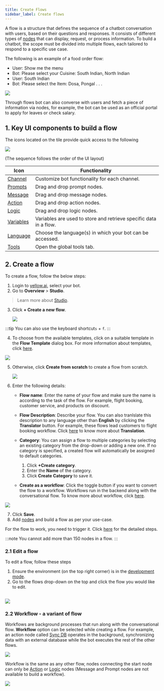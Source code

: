```yaml
---
title: Create Flows
sidebar_label: Create flows
---
```


A flow is a structure that defines the sequence of a chatbot conversation with users, based on their questions and responses. It consists of different types of [nodes](https://docs.yellow.ai/docs/platform_concepts/studio/build/nodes) that can display, request, or process information. To build a chatbot, the scope must be divided into multiple flows, each tailored to respond to a specific use case.

The following is an example of a food order flow:

- User: Show me the menu
- Bot: Please select your Cuisine: South Indian, North Indian
- User: South Indian
- Bot: Please select the Item: Dosa, Pongal . . .

![](https://i.imgur.com/z6dx9sS.jpg)


Through flows bot can also converse with users and fetch a piece of information via nodes, for example, the bot can be used as an official portal to apply for leaves or check salary.

## 1. Key UI components to build a flow


The icons located on the tile provide quick access to the following

![](https://i.imgur.com/cXboxyj.jpg)

(The sequence follows the order of the UI layout)

| Icon                                                                                                                                         | Functionality                                                                                        |
| -------------------------------------------------------------------------------------------------------------------------------------------- | ---------------------------------------------------------------------------------------------------- |
| [Channel](https://docs.yellow.ai/docs/platform_concepts/channelConfiguration/overview) | Customize bot functionality for each channel.                                                           |
| [Prompts](https://docs.yellow.ai/docs/platform_concepts/studio/build/nodes/prompt-nodes)                                                     | Drag and drop prompt nodes.                                                              |
| [Message](https://docs.yellow.ai/docs/platform_concepts/studio/build/nodes/message-nodes)                                                    | Drag and drop message nodes.                                                             |
| [Action](https://docs.yellow.ai/docs/platform_concepts/studio/build/nodes/action-nodes)                                                      | Drag and drop action nodes.                                                              |
| [Logic](https://docs.yellow.ai/docs/platform_concepts/studio/build/nodes/logic-nodes)                                                        | Drag and drop logic nodes.                                                               |
| [Variables](https://docs.yellow.ai/docs/platform_concepts/studio/build/bot-variables)                                                        | Variables are used to store and retrieve specific data in a flow.                                       |
| [Language](https://docs.yellow.ai/docs/platform_concepts/studio/languages-supported#2-add-languages)                                         | Choose the language(s) in which your bot can be accessed.                                                     |
| [Tools](https://docs.yellow.ai/docs/platform_concepts/studio/tools) |   Open the global tools tab.                                                                                                   |

## 2. Create a flow

To create a flow, follow the below steps:

1. Login to [yellow.ai](https://cloud.yellow.ai), select your bot. 
2. Go to **Overview** > **Studio**.

> Learn more about [Studio](https://docs.yellow.ai/docs/platform_concepts/studio/overview#access-studio). 
    
3. Click **+ Create a new flow**.

   ![](https://i.imgur.com/5CVs4FT.png)

:::tip
You can also use the keyboard shortcut`s` + `f`.
:::

4. To choose from the available templates, click on a suitable template in the **Flow Template** dialog box. For more information about templates, click [here](https://docs.yellow.ai/docs/platform_concepts/Getting%20Started/marketplaceintro).


![](https://i.imgur.com/azyPYFo.png)


5. Otherwise, click **Create from scratch** to create a flow from scratch.

   ![](https://i.imgur.com/7YKTYeG.png)


6. Enter the following details:

   *  **Flow name**: Enter the name of your flow and make sure the name is according to the task of the flow. For example, flight booking, customer service, and products on discount.
   *  **Flow Description**: Describe your flow. You can also tranlslate this description to any language other than **English** by clicking the **Translator** button. For example, these flows lead customers to flight booking workflow. Click [here](https://) to know more about **Translation**.

   *  **Category**: You can assign a flow to multiple categories by selecting an existing category from the drop-down or adding a new one. If no category is specified, a created flow will automatically be assigned to default categories.

         1. Click **+Create category**.
         2. Enter the **Name** of the category.
         3. Click **Create Category** to save it.

    *  **Create as a workflow**: Click the toggle button if you want to convert the flow to a workflow. Workflows run in the backend along with the conversational flow. To know more about workflow, click [here](#2-workflow---a-variant-of-flow).

![](https://i.imgur.com/r9qKPuo.jpg)

7. Click **Save**.
8. Add [nodes](https://docs.yellow.ai/docs/platform_concepts/studio/build/nodes) and build a flow as per your use-case. 

For the flow to work, you need to trigger it. Click [here](https://docs.yellow.ai/docs/platform_concepts/studio/build/Flows/configureflow) for the detailed steps.

:::note
You cannot add more than 150 nodes in a flow.
:::

### 2.1 Edit a flow

To edit a flow, follow these steps

1. Ensure the environment (on the top right corner) is in the [development mode](https://docs.yellow.ai/docs/platform_concepts/studio/test-and-publish-bot/modes).
2. Go to the flows drop-down on the top and click the flow you would like to edit. 

![](https://i.imgur.com/YwwLdK3.png)
--- 

### <a name="workflow"></a> 2.2 Workflow - a variant of flow

Workflows are background processes that run along with the conversational flow. **Workflow** option can be selected while creating a flow. For example, an action node called [Sync DB](https://docs.yellow.ai/docs/platform_concepts/studio/build/nodes/action-nodes#41-sync-database) operates in the background, synchronizing data with an external database while the bot executes the rest of the other flows.

![](https://i.imgur.com/icmGvq4.png)

Workflow is the same as any other flow, nodes connecting the start node can only be [Action](https://docs.yellow.ai/docs/platform_concepts/studio/build/nodes/action-nodes) or [Logic](https://docs.yellow.ai/docs/platform_concepts/studio/build/nodes/logic-nodes) nodes (Message and Prompt nodes are not available to build a workflow).

![](https://i.imgur.com/vwmAHUY.jpg)


